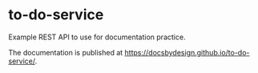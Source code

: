 # to-do-service
 Example REST API to use for documentation practice.

 The documentation is published at https://docsbydesign.github.io/to-do-service/.
